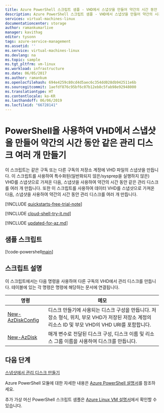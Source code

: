 ```yaml
---
title: Azure PowerShell 스크립트 샘플 - VHD에서 스냅샷을 만들어 약간의 시간 동안 같은 관리 디스크 여러 개 만들기 | Microsoft Docs
description: Azure PowerShell 스크립트 샘플 - VHD에서 스냅샷을 만들어 약간의 시간 동안 같은 관리 디스크 여러 개 만들기
services: virtual-machines-linux
documentationcenter: storage
author: ramankumarlive
manager: kavithag
editor: tysonn
tags: azure-service-management
ms.assetid: ''
ms.service: virtual-machines-linux
ms.devlang: na
ms.topic: sample
ms.tgt_pltfrm: vm-linux
ms.workload: infrastructure
ms.date: 06/05/2017
ms.author: ramankum
ms.openlocfilehash: 694e4259c80cd4d5aec6c354dd028db942511e6b
ms.sourcegitcommit: 1aefdf876c95bf6c07b12eb8c5fab98e92948000
ms.translationtype: HT
ms.contentlocale: ko-KR
ms.lasthandoff: 06/06/2019
ms.locfileid: "66728141"
---
```

# <a name="create-a-snapshot-from-a-vhd-to-create-multiple-identical-managed-disks-in-small-amount-of-time-with-powershell"></a>PowerShell을 사용하여 VHD에서 스냅샷을 만들어 약간의 시간 동안 같은 관리 디스크 여러 개 만들기

이 스크립트는 같은 구독 또는 다른 구독의 저장소 계정에 VHD 파일의 스냅샷을 만듭니다. 이 스크립트를 사용하여 특수화된(일반화되지 않은/sysprep을 실행하지 않은) VHD를 스냅샷으로 가져온 다음, 스냅샷을 사용하여 약간의 시간 동안 같은 관리 디스크를 여러 개 만듭니다. 또한 이 스크립트를 사용하여 데이터 VHD를 스냅샷으로 가져온 다음, 스냅샷을 사용하여 약간의 시간 동안 관리 디스크를 여러 개 만듭니다.

[!INCLUDE [quickstarts-free-trial-note](../../../includes/quickstarts-free-trial-note.md)]

[!INCLUDE [cloud-shell-try-it.md](../../../includes/cloud-shell-try-it.md)]

[!INCLUDE [updated-for-az.md](../../../includes/updated-for-az.md)]

## <a name="sample-script"></a>샘플 스크립트

[!code-powershell[main](../../../powershell_scripts/virtual-machine/create-snapshots-from-vhd-in-different-subscription/create-snapshots-from-vhd-in-different-subscription.ps1 "Create snapshot from VHD")]

## <a name="script-explanation"></a>스크립트 설명

이 스크립트에서는 다음 명령을 사용하여 다른 구독의 VHD에서 관리 디스크를 만듭니다. 테이블에 있는 각 명령은 명령에 해당하는 문서에 연결됩니다.

| 명령 | 메모 |
|---|---|
| [New-AzDiskConfig](https://docs.microsoft.com/powershell/module/az.compute/New-AzDiskConfig) | 디스크 만들기에 사용되는 디스크 구성을 만듭니다. 저장소 형식, 위치, 부모 VHD가 저장된 저장소 계정의 리소스 ID 및 부모 VHD의 VHD URI를 포함합니다. |
| [New-AzDisk](https://docs.microsoft.com/powershell/module/az.compute/New-AzDisk) | 매개 변수로 전달된 디스크 구성, 디스크 이름 및 리소스 그룹 이름을 사용하여 디스크를 만듭니다. |

## <a name="next-steps"></a>다음 단계

[스냅샷에서 관리 디스크 만들기](virtual-machines-linux-powershell-sample-create-managed-disk-from-snapshot.md?toc=%2fazure%2fvirtual-machines%2flinux%2ftoc.json)

Azure PowerShell 모듈에 대한 자세한 내용은 [Azure PowerShell 설명서](/powershell/azure/overview)를 참조하세요.

추가 가상 머신 PowerShell 스크립트 샘플은 [Azure Linux VM 설명서](../linux/powershell-samples.md?toc=%2fazure%2fvirtual-machines%2flinux%2ftoc.json)에서 확인할 수 있습니다.
